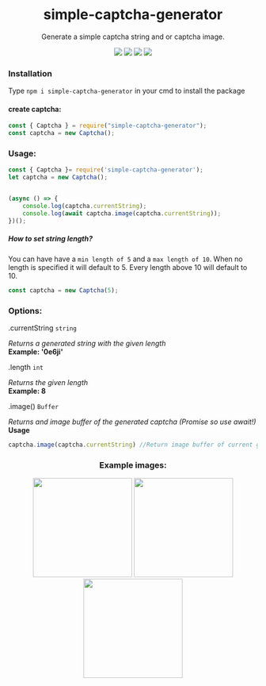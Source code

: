 <div align="center">

# simple-captcha-generator
  
Generate a simple captcha string and or captcha image.
  
 <img src="https://img.shields.io/github/languages/top/Nidrux/simple-captcha-generator">
 <img src="https://img.shields.io/codacy/grade/415e4c6f1c5648098bdd039f7666212f">
 <img src="https://img.shields.io/github/repo-size/Nidrux/simple-captcha-generator">
 <a href="https://www.npmjs.com/package/simple-captcha-generator"><img src="https://img.shields.io/npm/v/simple-captcha-generator"></a>
 </div>
 
### Installation

Type `npm i simple-captcha-generator` in your cmd to install the package


#### create captcha:
```js
const { Captcha } = require("simple-captcha-generator");
const captcha = new Captcha();
```

### Usage:

```js
const { Captcha }= require('simple-captcha-generator');
let captcha = new Captcha();


(async () => {
    console.log(captcha.currentString);
    console.log(await captcha.image(captcha.currentString));
})();
```

##### How to set string length?

You can have have a `min length of 5` and a `max length of 10`. When no length is specified it will default to 5. Every length above 10 will default to 10.

```js
const captcha = new Captcha(5);
```
### Options:

.currentString `string`

  <i>Returns a generated string with the given length</i><br>
  <strong>Example: '0e6ji'</strong>

.length `int`

  <i>Returns the given length</i><br>
  <strong>Example: 8</strong>

.image() `Buffer`

  <i>Returns and image buffer of the generated captcha (Promise so use await!)</i><br>
  <strong>Usage</strong>
  ```js
  captcha.image(captcha.currentString) //Return image buffer of current generated string
  ```


<div align="center">
  
### Example images:
  
<img src="https://cdn.discordapp.com/attachments/861785154980806696/861981966785576960/file.jpg" display="inline-block" width="200px" height="auto">
<img src="https://media.discordapp.net/attachments/861785154980806696/861981905394335775/file.jpg" display="inline-block" width="200px" height="auto">
<img src="https://cdn.discordapp.com/attachments/861785154980806696/861982300664234004/file.jpg" display="inline-block" width="200px" height="auto">
</div>
